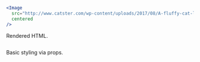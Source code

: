 <!-- Description -->

<!-- Minimal JSX to showcase component -->

```jsx
<Image
  src="http://www.catster.com/wp-content/uploads/2017/08/A-fluffy-cat-looking-funny-surprised-or-concerned.jpg"
  centered
/>
```

Rendered HTML.

```html

```

<!-- while(not done) { Prop explanation, examples } -->

Basic styling via props.

```jsx
```

<!-- Cool styling example -->
